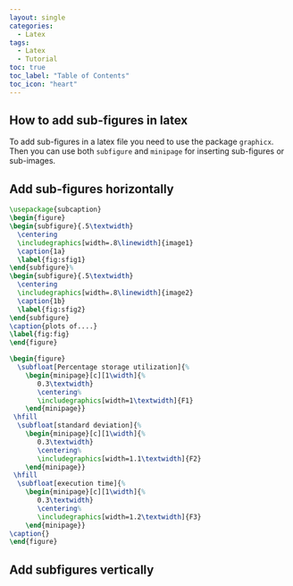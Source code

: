 ```yaml
---
layout: single
categories: 
  - Latex
tags:
  - Latex
  - Tutorial
toc: true
toc_label: "Table of Contents"
toc_icon: "heart" 
---
```


## How to add sub-figures in latex
To add sub-figures in a latex file you need to use the package `graphicx`. Then you can use both `subfigure` and `minipage` for inserting sub-figures or sub-images. 

## Add sub-figures horizontally
```latex
\usepackage{subcaption}
\begin{figure}
\begin{subfigure}{.5\textwidth}
  \centering
  \includegraphics[width=.8\linewidth]{image1}
  \caption{1a}
  \label{fig:sfig1}
\end{subfigure}%
\begin{subfigure}{.5\textwidth}
  \centering
  \includegraphics[width=.8\linewidth]{image2}
  \caption{1b}
  \label{fig:sfig2}
\end{subfigure}
\caption{plots of....}
\label{fig:fig}
\end{figure}
```

```latex
\begin{figure}
  \subfloat[Percentage storage utilization]{%
	\begin{minipage}[c][1\width]{%
	   0.3\textwidth}
	   \centering%	
	   \includegraphics[width=1\textwidth]{F1}
	\end{minipage}}
 \hfill 	
  \subfloat[standard deviation]{%
	\begin{minipage}[c][1\width]{%
	   0.3\textwidth}
	   \centering%
	   \includegraphics[width=1.1\textwidth]{F2}
	\end{minipage}}
 \hfill	
  \subfloat[execution time]{%
	\begin{minipage}[c][1\width]{%
	   0.3\textwidth}
	   \centering%
	   \includegraphics[width=1.2\textwidth]{F3}
	\end{minipage}}
\caption{}
\end{figure}
```
## Add subfigures vertically
